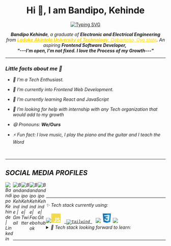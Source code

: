 <h1 color="#ffd900" align="center">Hi 👋, I am Bandipo, Kehinde</h1>

<p  align="center" >
<a href="https://git.io/typing-svg"><img src="https://readme-typing-svg.herokuapp.com?font=Fira+Code&pause=1000&color=FFD900&random=false&width=435&lines=Hey!+Welcome+to+my+Profile;+I+am+a+Frontend+Software+Developer" alt="Typing SVG" /></a>
</p>

<p align="center">
  <em>
    <b>Bandipo Kehinde</b>, a graduate of <b>Electronic and Electrical Engineering</b> from <a style= "color:gold" href="https://www.lautech.edu.ng/"> <b>Ladoke Akintola University of Technology</b>, Ogbomoso, Oyo state</a>.
    An aspiring <b>Frontend Software Developer,</b>&nbsp; <br>
  <b><i>"---I'm open, I'm not fixed. I love the Process of my Growth---"</i></b>
</p>

---

<h3>Little facts about me 🧑</h3>

- 🧞 I'm a Tech Enthusiast.
- 🔭 I’m currently into Frontend Web Development.
- 🌱 I’m currently learning React and JavaScript
- 🤔 I’m looking for help with internship with any Tech organization that would add to my growth
- 😄 Pronouns: <b>We/Ours</b>
- ⚡ Fun fact: I love music, I play the piano and the guitar and I teach the Word

  <br>

---

## SOCIAL MEDIA PROFILES

  </hr>
  <a href="https://www.linkedin.com/in/bandipo-kehinde-3b0434270/">
   <img align="left" alt=" Bandipo Kehinde | Linkedin" width="24px" src="https://www.vectorlogo.zone/logos/linkedin/linkedin-icon.svg" />
  </a>
  <a href="keneebandipo@gmail.com">
    <img align="left" alt="Bandipo Kehinde | Gmail" width="26px" src="https://www.vectorlogo.zone/logos/gmail/gmail-icon.svg" />
  </a>
  <a href="https://twitter.com/Bandipokenny">
    <img align="left" alt="Bandipo Kehinde| Twitter" width="26px" src="https://www.vectorlogo.zone/logos/twitter/twitter-official.svg" />
  </a>
   <a href="https://web.facebook.com/bandipo.kehinde">
    <img align="left" alt="Bandipo Kehinde| Facebook" width="26px" src="https://www.vectorlogo.zone/logos/facebook/facebook-tile.svg" />
  </a>
   <a href="https://github.com/KBandipo">
    <img align="left" alt="Bandipo Kehinde| Github" width="26px" src="https://www.vectorlogo.zone/logos/github/github-tile.svg" />
  </a>
  <br>
  <br>

---

<summary>
  ✨ Tech stack currently using:
</summary>
   <br>
<code><a href="https://reactjs.org/" target="_blank"><img height="30" src="https://www.vectorlogo.zone/logos/reactjs/reactjs-icon.svg"></a></code><code><a href="https://www.javascript.com/" target="_blank"><img height="30" src="https://raw.githubusercontent.com/devicons/devicon/master/icons/javascript/javascript-plain.svg"></a></code>
<code> <a href="https://tailwindcss.com/" target="_blank"> <img src="https://www.vectorlogo.zone/logos/tailwindcss/tailwindcss-icon.svg" alt="tailwind" height="30"/> </a> </code>
<code><a href="https://www.w3schools.com/html/" target="_blank"><img height="30" src="https://www.vectorlogo.zone/logos/w3_html5/w3_html5-icon.svg"></a></code>
<code><a href="https://www.w3schools.com/css/" target="_blank"><img height="30" src="https://raw.githubusercontent.com/devicons/devicon/master/icons/css3/css3-original.svg"></a></code>
<code><a href="https://git-scm.com/" target="_blank"><img height="30" src="https://www.vectorlogo.zone/logos/git-scm/git-scm-icon.svg"></a></code>

<br>

<details>
<summary>
  🌱 Tech stack looking forward to learn:
</summary>
   <br>
<code><a href="https://www.python.org/" target="_blank"><img height="30" src="https://www.vectorlogo.zone/logos/python/python-icon.svg"></a></code>
<code><a href="https://nextjs.org/" target="_blank"><img height="30" src="https://upload.wikimedia.org/wikipedia/commons/thumb/1/10/Cib-next-js_%28CoreUI_Icons_v1.0.0%29.svg/120px-Cib-next-js_%28CoreUI_Icons_v1.0.0%29.svg.png"></a></code>
<code><a href="https://redux.js.org" target="_blank"> <img src="https://raw.githubusercontent.com/devicons/devicon/master/icons/redux/redux-original.svg" alt="redux" height="30"></a></code>
<code><a href="https://sass-lang.com" target="_blank"> <img src="https://raw.githubusercontent.com/devicons/devicon/master/icons/sass/sass-original.svg" alt="sass"  height="30"></a></code>
<code><a href="https://nodejs.org/en/" target="_blank"><img height="30" src="https://www.vectorlogo.zone/logos/nodejs/nodejs-icon.svg"></a></code>
<code><a href="https://www.json.org/" target="_blank"><img height="30" src="https://www.vectorlogo.zone/logos/json/json-icon.svg"></a></code>
<code><a href="https://colab.research.google.com/" target="_blank"><img height="30" src="https://colab.research.google.com/img/colab_favicon_256px.png"></a></code>
<code><a href="https://cloud.google.com/" target="_blank"><img height="30" src="https://www.vectorlogo.zone/logos/google_cloud/google_cloud-icon.svg"></a></code>
<code><a href="https://analytics.google.com/" target="_blank"><img height="30" src="https://www.vectorlogo.zone/logos/google_analytics/google_analytics-icon.svg"></a></code>
<code><a href="https://azure.microsoft.com/en-us/" target="_blank"><img height="30" src="https://www.vectorlogo.zone/logos/microsoft_azure/microsoft_azure-icon.svg"></a></code>
<code><a href="https://opencv.org/" target="_blank"><img height="30" src="https://www.vectorlogo.zone/logos/opencv/opencv-icon.svg"></a></code>
<code><a href="https://aws.amazon.com/" target="_blank"><img height="30" src="https://www.vectorlogo.zone/logos/amazon_aws/amazon_aws-icon.svg"></a></code>

</details>
<br>

---
